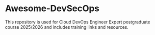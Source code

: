 # Awesome-DevSecOps
This repository is used for Cloud DevOps Engineer Expert postgraduate course 2025/2026 and includes training links and resources.
